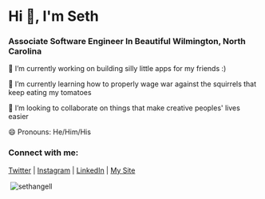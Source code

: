 # Hi 👋, I'm Seth
### Associate Software Engineer In Beautiful Wilmington, North Carolina

🔭 I’m currently working on building silly little apps for my friends :)

🌱 I’m currently learning how to properly wage war against the squirrels that keep eating my tomatoes

👯 I’m looking to collaborate on things that make creative peoples' lives easier

😄 Pronouns: He/Him/His

### Connect with me:
[Twitter](https://twitter.com/sethangell) | [Instagram](https://instagram.com/sethangell) | [LinkedIn](https://Linkedin.com/in/sethangell) | [My Site](https://sethangell.com)




<p>&nbsp;<img align="center" src="https://github-readme-stats.vercel.app/api?username=sethangell&show_icons=true&locale=en" alt="sethangell" /></p>


